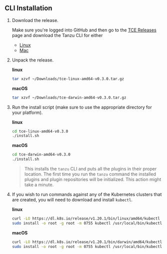 ## CLI Installation

1. Download the release.

    Make sure you're logged into GitHub and then go to the [TCE Releases](https://github.com/vmware-tanzu/tce/releases/tag/v0.3.0) page and download the Tanzu CLI for either

    * [Linux](https://github.com/vmware-tanzu/tce/releases/download/v0.3.0/tce-linux-amd64-v0.3.0.tar.gz)
    * [Mac](https://github.com/vmware-tanzu/tce/releases/download/v0.3.0/tce-darwin-amd64-v0.3.0.tar.gz)

1. Unpack the release.

    **linux**

    ```sh
    tar xzvf ~/Downloads/tce-linux-amd64-v0.3.0.tar.gz
    ```

    **macOS**

    ```sh
    tar xzvf ~/Downloads/tce-darwin-amd64-v0.3.0.tar.gz
    ```

1. Run the install script (make sure to use the appropriate directory for your platform).

    **linux**

    ```sh
    cd tce-linux-amd64-v0.3.0
    ./install.sh
    ```

    **macOS**

    ```sh
    cd tce-darwin-amd64-v0.3.0
    ./install.sh
    ```

    > This installs the `tanzu` CLI and puts all the plugins in their proper location.
    > The first time you run the `tanzu` command the installed plugins and plugin repositories will be initialized. This action might take a minute.

1. If you wish to run commands against any of the Kubernetes clusters that are created, you will need to download and install `kubectl`.

    **linux**

    ```sh
    curl -LO https://dl.k8s.io/release/v1.20.1/bin/linux/amd64/kubectl
    sudo install -o root -g root -m 0755 kubectl /usr/local/bin/kubectl
    ```

    **macOS**

    ```sh
    curl -LO https://dl.k8s.io/release/v1.20.1/bin/darwin/amd64/kubectl
    sudo install -o root -g root -m 0755 kubectl /usr/local/bin/kubectl
    ```
